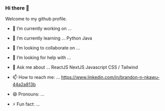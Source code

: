 ### Hi there 👋

Welcome to my github profile.

- 🔭 I’m currently working on ...
- 🌱 I’m currently learning ...
      Python
      Java
- 👯 I’m looking to collaborate on ...
- 🤔 I’m looking for help with ...

- 💬 Ask me about ...
        ReactJS
        NextJS
        Javascript
        CSS / Tailwind
- 📫 How to reach me: ... 
        https://www.linkedin.com/in/brandon-n-nkawu-44a2a813b
- 😄 Pronouns: ...
- ⚡ Fun fact: ...
